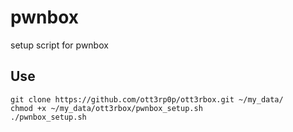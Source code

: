 # pwnbox

setup script for pwnbox

## Use
```
git clone https://github.com/ott3rp0p/ott3rbox.git ~/my_data/
chmod +x ~/my_data/ott3rbox/pwnbox_setup.sh
./pwnbox_setup.sh
```
